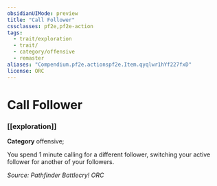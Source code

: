 ```yaml
---
obsidianUIMode: preview
title: "Call Follower"
cssclasses: pf2e,pf2e-action
tags:
  - trait/exploration
  - trait/
  - category/offensive
  - remaster
aliases: "Compendium.pf2e.actionspf2e.Item.qyqlwr1hYf227fxD"
license: ORC
---
```

# Call Follower

### [[exploration]]

**Category** offensive; 




You spend 1 minute calling for a different follower, switching your active follower for another of your followers.

*Source: Pathfinder Battlecry!*
*ORC*
